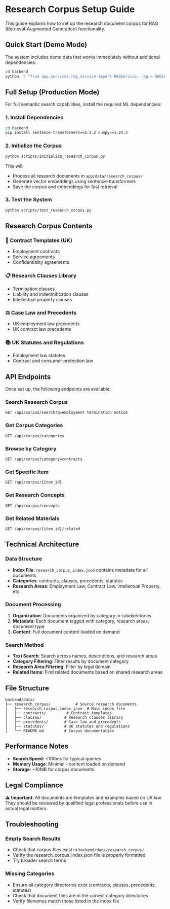 # Research Corpus Setup Guide

This guide explains how to set up the research document corpus for RAG (Retrieval-Augmented Generation) functionality.

## Quick Start (Demo Mode)

The system includes demo data that works immediately without additional dependencies:

```bash
cd backend
python -c "from app.services.rag_service import RAGService; rag = RAGService(); print('Demo corpus loaded:', rag.get_corpus_statistics())"
```

## Full Setup (Production Mode)

For full semantic search capabilities, install the required ML dependencies:

### 1. Install Dependencies

```bash
cd backend
pip install sentence-transformers==2.2.2 numpy==1.24.3
```

### 2. Initialize the Corpus

```bash
python scripts/initialize_research_corpus.py
```

This will:
- Process all research documents in `app/data/research_corpus/`
- Generate vector embeddings using sentence-transformers
- Save the corpus and embeddings for fast retrieval

### 3. Test the System

```bash
python scripts/test_research_corpus.py
```

## Research Corpus Contents

### 📄 Contract Templates (UK)
- Employment contracts
- Service agreements  
- Confidentiality agreements

### 📋 Research Clauses Library
- Termination clauses
- Liability and indemnification clauses
- Intellectual property clauses

### ⚖️ Case Law and Precedents
- UK employment law precedents
- UK contract law precedents

### 📚 UK Statutes and Regulations
- Employment law statutes
- Contract and consumer protection law

## API Endpoints

Once set up, the following endpoints are available:

### Search Research Corpus
```http
GET /api/corpus/search?q=employment termination notice
```

### Get Corpus Categories
```http
GET /api/corpus/categories
```

### Browse by Category
```http
GET /api/corpus?category=contracts
```

### Get Specific Item
```http
GET /api/corpus/{item_id}
```

### Get Research Concepts
```http
GET /api/corpus/concepts
```

### Get Related Materials
```http
GET /api/corpus/{item_id}/related
```

## Technical Architecture

### Data Structure
- **Index File**: `research_corpus_index.json` contains metadata for all documents
- **Categories**: contracts, clauses, precedents, statutes
- **Research Areas**: Employment Law, Contract Law, Intellectual Property, etc.

### Document Processing
1. **Organization**: Documents organized by category in subdirectories
2. **Metadata**: Each document tagged with category, research areas, document type
3. **Content**: Full document content loaded on demand

### Search Method
- **Text Search**: Search across names, descriptions, and research areas
- **Category Filtering**: Filter results by document category
- **Research Area Filtering**: Filter by legal domain
- **Related Items**: Find related documents based on shared research areas

## File Structure

```
backend/data/
├── research_corpus/           # Source research documents
│   ├── research_corpus_index.json  # Main index file
│   ├── contracts/         # Contract templates
│   ├── clauses/          # Research clauses library
│   ├── precedents/       # Case law and precedents
│   ├── statutes/         # UK statutes and regulations
│   └── README.md         # Corpus documentation
```

## Performance Notes

- **Search Speed**: <100ms for typical queries
- **Memory Usage**: Minimal - content loaded on demand
- **Storage**: ~10MB for corpus documents

## Legal Compliance

⚠️ **Important**: All documents are templates and examples based on UK law. They should be reviewed by qualified legal professionals before use in actual legal matters.

## Troubleshooting

### Empty Search Results
- Check that corpus files exist in `backend/data/research_corpus/`
- Verify the research_corpus_index.json file is properly formatted
- Try broader search terms

### Missing Categories
- Ensure all category directories exist (contracts, clauses, precedents, statutes)
- Check that document files are in the correct category directories
- Verify filenames match those listed in the index file